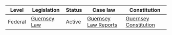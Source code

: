 | Level | Legislation | Status | Case law | Constitution |
|---|---|---|---|---|
| Federal | [Guernsey Law](https://www.gov.gg/law/) | Active | [Guernsey Law Reports](https://www.gov.gg/law/law-reports/) | [Guernsey Constitution](https://www.gov.gg/law/constitution/) |